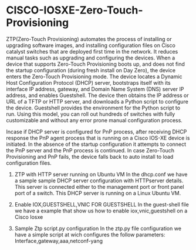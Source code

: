 # CISCO-IOSXE-Zero-Touch-Provisioning
ZTP(Zero-Touch Provisioning) automates the process of installing or upgrading software images,
and installing configuration files on Cisco catalyst switches that are deployed first time in the network.
It reduces manual tasks such as upgrading and configuring the devices.
When a device that supports Zero-Touch Provisioning boots up, and does not find the startup configuration
(during fresh install on Day Zero), the device enters the Zero-Touch Provisioning mode.
The device locates a Dynamic Host Configuration Protocol (DHCP) server, bootstraps itself with its interface IP address, gateway, and Domain Name System (DNS) server IP address, and enables Guestshell. 
The device then obtains the IP address or URL of a TFTP or HTTP server, and downloads a Python script to configure the device. 
Guestshell provides the environment for the Python script to run. Using this model, you can roll out hundreds of switches with fully customizable and without any error prone manual configuration process.

Incase if DHCP server is configured for PnP process, after receiving DHCP response the PnP agent process that is running on a Cisco IOS-XE device is initiated.
In the absence of the startup configuration it attempts to connect the PnP server and the PnP process is continued. In case Zero-Touch Provisioning and PnP fails,
the device falls back to auto install to load configuration files.

1) ZTP with HTTP server running on Ubuntu VM
In the dhcp.conf we have a sample sample DHCP server configuration with HTTPserver details. 
This server is connected either to the management port or front panel port of a switch. 
This DHCP server is running on a Linux Ubuntu VM.
 
2) Enable IOX,GUESTSHELL,VNIC FOR GUESTSHELL
In the guest-shell file we have a example that show us how to enable iox,vnic,guestshell on a Cisco Iosxe

3) Sample Ztp script.py configuration
In the ztp.py file configuration we have a simple script at wich configures the follow parameters:
  Interface,gateway,aaa,netconf-yang
  


